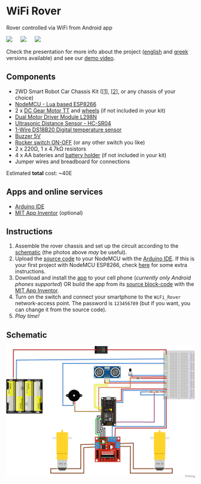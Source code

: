 # WiFi Rover
Rover controlled via WiFi from Android app

<img src="https://user-images.githubusercontent.com/61869252/205458875-6c68ca2f-c582-42ee-a102-3d08c02df957.jpg" width="320"> &emsp; <img src="https://user-images.githubusercontent.com/61869252/205458883-679e36a7-b923-4a1b-9b6a-d7feb70ec95e.jpg" width="320"> &emsp; <img src="https://user-images.githubusercontent.com/61869252/205458886-bab86a0c-b906-4e6f-ada8-6d09e555e1d1.jpg" width="320">



Check the presentation for more info about the project ([english](WiFi_Rover-pres-en.pdf) and [greek](WiFi_Rover-pres-en.pdf) versions available) and see our [demo video](Wifi_Rover-demo.mp4).

## Components
- 2WD Smart Robot Car Chassis Kit ([[1]](https://modchip.gr/product/2wd-smart-robot-car-chassis-kit-for-arduino/), [[2]](https://grobotronics.com/robot-smart-car-2wd.html), or any chassis of your choice)
- [NodeMCU - Lua based ESP8266](https://grobotronics.com/nodemcu-lua-based-esp8266.html?sl=en)
- 2 x [DC Gear Motor TT](https://grobotronics.com/dc-gear-motor.html) and [wheels](https://grobotronics.com/rubber-wheel-66x26mm-yellow.html) (if not included in your kit)
- [Dual Motor Driver Module L298N](https://grobotronics.com/dual-motor-driver-module-l298n.html)
- [Ultrasonic Distance Sensor - HC-SR04](https://grobotronics.com/ultrasonic-sensor-sr04.html)
- [1-Wire DS18B20 Digital temperature sensor](https://grobotronics.com/ds18b20.html)
- [Buzzer 5V](https://grobotronics.com/buzzer-5v.html)
- [Rocker switch ON-OFF](https://grobotronics.com/rocker-switch-on-off.html) (or any other switch you like)
- 2 x 220Ω, 1 x 4.7kΩ resistors
- 4 x AA bateries and [battery holder](https://grobotronics.com/4x-with-wires.html) (if not included in your kit)
- Jumper wires and breadboard for connections

Estimated **total** cost: ~40E

## Apps and online services
- [Arduino IDE](https://www.arduino.cc/en/software)
- [MIT App Inventor](https://appinventor.mit.edu/) (optional)

## Instructions
1. Assemble the rover chassis and set up the circuit according to the [schematic](https://raw.githubusercontent.com/nikos-el/WiFi_Rover/main/WiFi_Rover-schematic.png) (the photos above _may_ be useful).
2. Upload the [source code](WiFi_Rover.ino) to your NodeMCU with the [Arduino IDE](https://www.arduino.cc/en/software). If this is your first project with NodeMCU ESP8266, check [here](https://create.arduino.cc/projecthub/electropeak/getting-started-w-nodemcu-esp8266-on-arduino-ide-28184f) for some extra instructions.
3. Download and install the [app](Wifi_Rover.apk) to your cell phone (_currently only Android phones supported_) OR build the app from its [source block-code](Wifi_Rover.aia) with the [MIT App Inventor](https://appinventor.mit.edu/).
4. Turn on the switch and connect your smartphone to the `WiFi_Rover` network-access point. The password is `123456789` (but if you want, you can change it from the source code).
5. _Play time!_

## Schematic
![Schematic diagram](WiFi_Rover-schematic.png)
